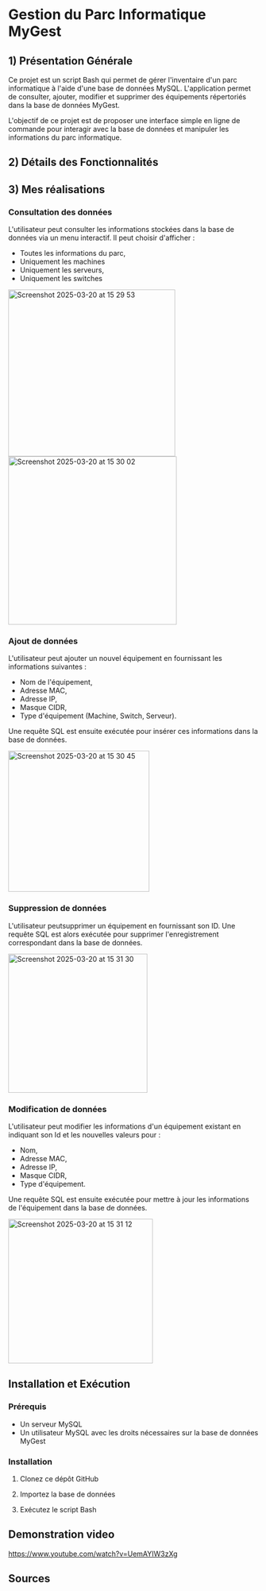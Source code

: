 # Gestion du Parc Informatique MyGest

## 1) Présentation Générale
Ce projet est un script Bash qui permet de gérer l'inventaire d'un parc informatique à l'aide d'une base de données MySQL. L'application permet de consulter, ajouter, modifier et supprimer des équipements répertoriés dans la base de données MyGest.

L'objectif de ce projet est de proposer une interface simple en ligne de commande pour interagir avec la base de données et manipuler les informations du parc informatique.

## 2) Détails des Fonctionnalités

## 3) Mes réalisations

### Consultation des données
L'utilisateur peut consulter les informations stockées dans la base de données via un menu interactif. Il peut choisir d'afficher :
- Toutes les informations du parc,
- Uniquement les machines
- Uniquement les serveurs,
- Uniquement les switches

  
<img width="336" alt="Screenshot 2025-03-20 at 15 29 53" src="https://github.com/user-attachments/assets/21978ecb-80ca-43d4-96db-f53fda6e7069" />

  
<img width="339" alt="Screenshot 2025-03-20 at 15 30 02" src="https://github.com/user-attachments/assets/d46cb77a-8b7d-4e39-a122-ebd88bef84ee" />


### Ajout de données
L'utilisateur peut ajouter un nouvel équipement en fournissant les informations suivantes :
- Nom de l'équipement,
- Adresse MAC,
- Adresse IP,
- Masque CIDR,
- Type d'équipement (Machine, Switch, Serveur).

Une requête SQL est ensuite exécutée pour insérer ces informations dans la base de données.

<img width="284" alt="Screenshot 2025-03-20 at 15 30 45" src="https://github.com/user-attachments/assets/cd16ae5f-049f-4257-b687-5e8422311882" />


### Suppression de données
L'utilisateur peutsupprimer un équipement en fournissant son ID. Une requête SQL est alors exécutée pour supprimer l'enregistrement correspondant dans la base de données.

<img width="280" alt="Screenshot 2025-03-20 at 15 31 30" src="https://github.com/user-attachments/assets/8dea34bf-a62d-4d94-9dde-cc76726d804e" />


### Modification de données
L'utilisateur peut modifier les informations d'un équipement existant en indiquant son Id et les nouvelles valeurs pour :
- Nom,
- Adresse MAC,
- Adresse IP,
- Masque CIDR,
- Type d'équipement.

Une requête SQL est ensuite exécutée pour mettre à jour les informations de l'équipement dans la base de données.

<img width="291" alt="Screenshot 2025-03-20 at 15 31 12" src="https://github.com/user-attachments/assets/d5d02541-9ccf-4bd8-80df-dcc23ba77062" />


## Installation et Exécution
### Prérequis
- Un serveur MySQL 
- Un utilisateur MySQL avec les droits nécessaires sur la base de données MyGest


### Installation
1. Clonez ce dépôt GitHub 

2. Importez la base de données 

3. Exécutez le script Bash 


## Demonstration video

https://www.youtube.com/watch?v=UemAYIW3zXg


## Sources
